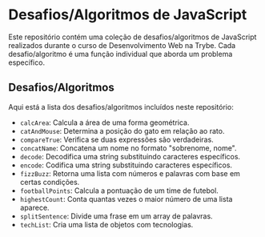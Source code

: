 # Desafios/Algoritmos de JavaScript

Este repositório contém uma coleção de desafios/algoritmos de JavaScript realizados durante o curso de Desenvolvimento Web na Trybe. Cada desafio/algoritmo é uma função individual que aborda um problema específico.

## Desafios/Algoritmos

Aqui está a lista dos desafios/algoritmos incluídos neste repositório:

- `calcArea`: Calcula a área de uma forma geométrica.
- `catAndMouse`: Determina a posição do gato em relação ao rato.
- `compareTrue`: Verifica se duas expressões são verdadeiras.
- `concatName`: Concatena um nome no formato "sobrenome, nome".
- `decode`: Decodifica uma string substituindo caracteres específicos.
- `encode`: Codifica uma string substituindo caracteres específicos.
- `fizzBuzz`: Retorna uma lista com números e palavras com base em certas condições.
- `footballPoints`: Calcula a pontuação de um time de futebol.
- `highestCount`: Conta quantas vezes o maior número de uma lista aparece.
- `splitSentence`: Divide uma frase em um array de palavras.
- `techList`: Cria uma lista de objetos com tecnologias.
